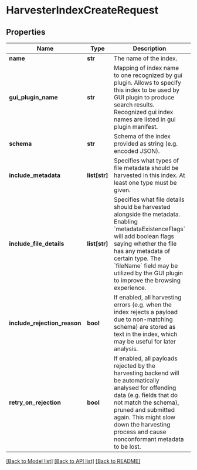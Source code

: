 # HarvesterIndexCreateRequest

## Properties
Name | Type | Description | Notes
------------ | ------------- | ------------- | -------------
**name** | **str** | The name of the index. | 
**gui_plugin_name** | **str** | Mapping of index name to one recognized by gui plugin. Allows to specify this index to be used by GUI plugin to produce search results. Recognized gui index names are listed in gui plugin manifest. | [optional] 
**schema** | **str** | Schema of the index provided as string (e.g. encoded JSON). | [optional] 
**include_metadata** | **list[str]** | Specifies what types of file metadata should be harvested in this index. At least one type must be given. | [optional] 
**include_file_details** | **list[str]** | Specifies what file details should be harvested alongside the metadata. Enabling &#x60;metadataExistenceFlags&#x60; will add boolean flags saying whether the file has any metadata of certain type. The &#x60;fileName&#x60; field may be utilized by the GUI plugin to improve the browsing experience. | [optional] 
**include_rejection_reason** | **bool** | If enabled, all harvesting errors (e.g. when the index rejects a payload due to non-matching schema) are stored as text in the index, which may be useful for later analysis. | [optional] 
**retry_on_rejection** | **bool** | If enabled, all payloads rejected by the harvesting backend will be automatically analysed for offending data (e.g. fields that do not match the schema), pruned and submitted again. This might slow down the harvesting process and cause nonconformant metadata to be lost. | [optional] 

[[Back to Model list]](../README.md#documentation-for-models) [[Back to API list]](../README.md#documentation-for-api-endpoints) [[Back to README]](../README.md)

